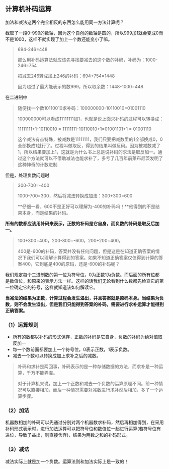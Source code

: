 ## 计算机补码运算

加法和减法这两个完全相反的东西怎么能用同一方法计算呢？

截取了一段0-999的数轴，因为这个自创的数轴是圆的，所以999加1就会变成0而不是1000，这样不就实现了加上一个数还能变小了嘛。

> 694-246=448
>
> 那么用补码运算法就应该先寻找要减去的这个数的补码，补码为：1000-246=754
>
> 把减去246转成加上246的补码：694+754=1448
>
> 因为超过了最大能表示的数999，所以取余数：1448-1000=448

在二进制中

> 随便找一个数10110010求补码：100000000-10110010=01001110
>
> 100000000可以看成11111111加1，也就是说上面求补码的过程可以转换成：
>
> 11111111+1-10110010 = 11111111-10110010+1=01001101+1 = 01001110
>
> 这个减法有点特殊，被减数是11111111，我们只要把减数里的1全部换成0，0全部换成1就行了。过程叫做取反，得到的结果叫做反码。因为被减数减了1，所以结果要加上1，这就是为什么书上总是说补码的求法是取反加一。通过这个方法就可以不借助减法也能求补了，多亏了几百年前莱布尼茨发明了这种神奇的计数进制.

但是，处理负数问题时

> 300-700=-400
>
> 1000-700=300，然后将减法转换成加法：300+300=600
>
> **仔细一看，600不是正好可以理解为-400的补码吗！**他得到的不是结果本身，而是结果的补码。

**所有的数都应该用补码来表示，正数的补码是它自身，而负数的补码是取反后加一。**

> 100+300=400，200-800=-600，200+200=400。
>
> 400是-600的补码，答案并没有任何问题，但是这是在知道正确答案的情况下我们可以理解计算得到的答案。如果不知道正确答案仅仅得到计算的答案400，它到底是400的原码，还是-600的补码呢？

我们规定每个二进制数的第一位为符号位，0为正数1为负数。而后面的所有位都是数值位，和原来的表示方法一样。这样的话我们无论看到什么数都先检查它的第一位确定它的符号，这样就知道该如何解读它。

**当减法的结果为正数，计算过程会发生溢出，并且答案就是原码本身。当结果为负数，则不会发生溢出，但是我们只能得到答案的补码，需要进行求补运算才能得到正确答案。**

### （1）运算规则

- 所有的数都以补码的形式保存，正数的补码是它自身，负数的补码为绝对值取反加一
- 每一个数前面都要加上一个符号位，0表示正数，1表示负数。
- 减去一个数可以转换成加上求补之后的减数。

> 补码和求补是两回事，补码表示的是一种存储数据的方法，而求补是一种运算，千万不能弄混。
>
> 对于计算机来说，加上一个正数和减去一个负数的运算原理不同。前一种情况可以直接相加，而后一种情况需要对减数进行求补然后相加，多了一个运算步骤。

### （2）加法

机器数相加的补码可以先通过分别对两个机器数求补码，然后再相加得到，在采用补码形式表示时，进行加法运算可以把符号位和数值位一起进行运算(若符号位有进位，导致了益出，则直接舍弃)，结果为两数之和的补码形式。

### （3）减法

减法实际上就是加一个负数。运算法则和加法实际上是一致的！